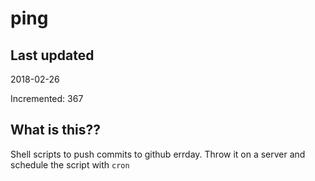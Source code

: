 # ping

## Last updated
2018-02-26

Incremented: 367

## What is this??
Shell scripts to push commits to github errday. Throw it on a server and schedule the script with `cron`
